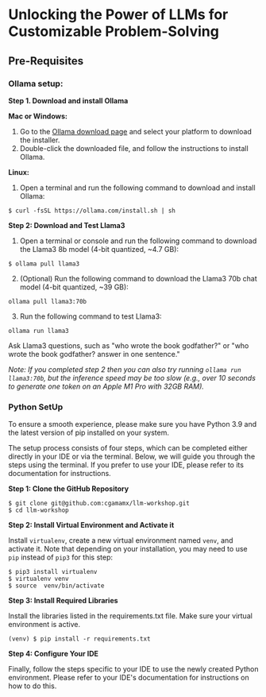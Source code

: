 # Unlocking the Power of LLMs for Customizable Problem-Solving

## Pre-Requisites

### Ollama setup: 

**Step 1. Download and install Ollama**

**Mac or Windows:**
1. Go to the [Ollama download page](https://ollama.com/download) and select your platform to download the installer.
2. Double-click the downloaded file, and follow the instructions to install Ollama.

**Linux:**

1. Open a terminal and run the following command to download and install Ollama:

```
$ curl -fsSL https://ollama.com/install.sh | sh
```

**Step 2: Download and Test Llama3**

1. Open a terminal or console and run the following command to download the Llama3 8b model (4-bit quantized, ~4.7 GB):

```
$ ollama pull llama3
```

2. (Optional) Run the following command to download the Llama3 70b chat model (4-bit quantized, ~39 GB):

```
ollama pull llama3:70b
```

3. Run the following command to test Llama3:

```
ollama run llama3
```

Ask Llama3 questions, such as "who wrote the book godfather?" or "who wrote the book godfather? answer in one sentence."

*Note: If you completed step 2 then you can also try running `ollama run llama3:70b`, but the inference speed may be too slow (e.g., over 10 seconds to generate one token on an Apple M1 Pro with 32GB RAM).*

### Python SetUp

To ensure a smooth experience, please make sure you have Python 3.9 and the latest version of pip installed on your system.

The setup process consists of four steps, which can be completed either directly in your IDE or via the terminal. Below, we will guide you through the steps using the terminal. If you prefer to use your IDE, please refer to its documentation for instructions.


**Step 1: Clone the GitHub Repository**

```{SSH}
$ git clone git@github.com:cgamamx/llm-workshop.git
$ cd llm-workshop
```

**Step 2: Install Virtual Environment and Activate it**
   
Install `virtualenv`, create a new virtual environment named `venv`, and activate it. Note that depending on your installation, you may need to use `pip` instead of `pip3` for this step:


```{SSH}
$ pip3 install virtualenv
$ virtualenv venv
$ source  venv/bin/activate
```
   
**Step 3: Install Required Libraries**

Install the libraries listed in the requirements.txt file. Make sure your virtual environment is active.


```{SSH}
(venv) $ pip install -r requirements.txt
```

**Step 4: Configure Your IDE** 

Finally, follow the steps specific to your IDE to use the newly created Python environment. Please refer to your IDE's documentation for instructions on how to do this.

